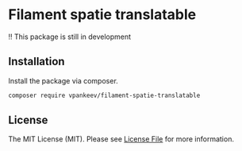 # Filament spatie translatable

:bangbang: This package is still in development

## Installation

Install the package via composer.

```bash
composer require vpankeev/filament-spatie-translatable
```

## License

The MIT License (MIT). Please see [License File](LICENSE.md) for more information.
